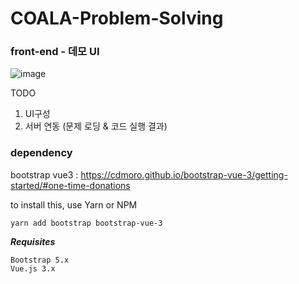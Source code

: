 # COALA-Problem-Solving

### front-end - 데모 UI        
![image](https://user-images.githubusercontent.com/70446214/167882175-3c38ad86-7121-452f-b011-d3c7c7b2b10e.png)


TODO
1. UI구성 
2. 서버 연동 (문제 로딩 & 코드 실행 결과)

### dependency    
bootstrap vue3 : https://cdmoro.github.io/bootstrap-vue-3/getting-started/#one-time-donations     

to install this, use Yarn or NPM

    yarn add bootstrap bootstrap-vue-3
***Requisites*** 

    Bootstrap 5.x
    Vue.js 3.x


